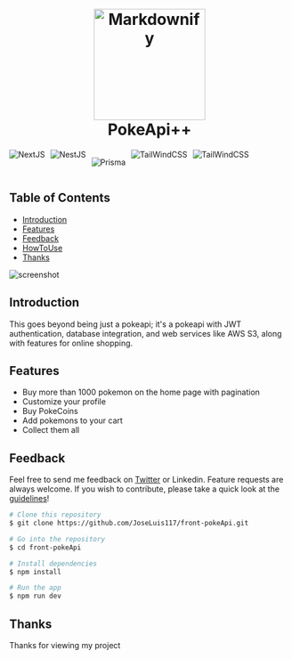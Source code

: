 
<h1 align="center">
  <br>
  <img src="https://w0.peakpx.com/wallpaper/109/343/HD-wallpaper-pokemon-pikachu-cartoons-pikachu-pokemon.jpg" alt="Markdownify" width="200">
  <br>
    PokeApi++
  <br>
</h1>

<div align="start" style="display:flex; flex-wrap: wrap; gap: 10px; width:100%">
  
  <img src="https://img.shields.io/badge/next.js-000000?style=for-the-badge&logo=nextdotjs&logoColor=white" alt="NextJS">
  
  <img src="https://img.shields.io/badge/-NestJs-ea2845?style=flat-square&logo=nestjs&logoColor=white" alt="NestJS">

  ![Prisma](https://img.shields.io/badge/Prisma-134A68?style=plastic&logo=PRISMA&logoColor=white)

   <img src="https://img.shields.io/badge/tailwindcss-0F172A?&logo=tailwindcss" alt="TailWindCSS">
    
   <img src="https://img.shields.io/badge/-typescript-black?logo=typescript" alt="TailWindCSS">

</div>

## Table of Contents

<div align="start">

- [Introduction](#introduction)
- [Features](#features)
- [Feedback](#feedback)
- [HowToUse](#howtouse)
- [Thanks](#thanks)

</div>




![screenshot](https://raw.githubusercontent.com/amitmerchant1990/electron-markdownify/master/app/img/markdownify.gif)


## Introduction

This goes beyond being just a pokeapi; it's a pokeapi with JWT authentication, database integration, and web services like AWS S3, along with features for online shopping.

## Features

* Buy more than 1000 pokemon on the home page with pagination
* Customize your profile
* Buy PokeCoins
* Add pokemons to your cart
* Collect them all

## Feedback

Feel free to send me feedback on [Twitter](https://twitter.com/Luis24122797) or Linkedin. Feature requests are always welcome. If you wish to contribute, please take a quick look at the [guidelines](./CONTRIBUTING.md)!

```bash
# Clone this repository
$ git clone https://github.com/JoseLuis117/front-pokeApi.git

# Go into the repository
$ cd front-pokeApi

# Install dependencies
$ npm install

# Run the app
$ npm run dev
```

## Thanks

Thanks for viewing my project
